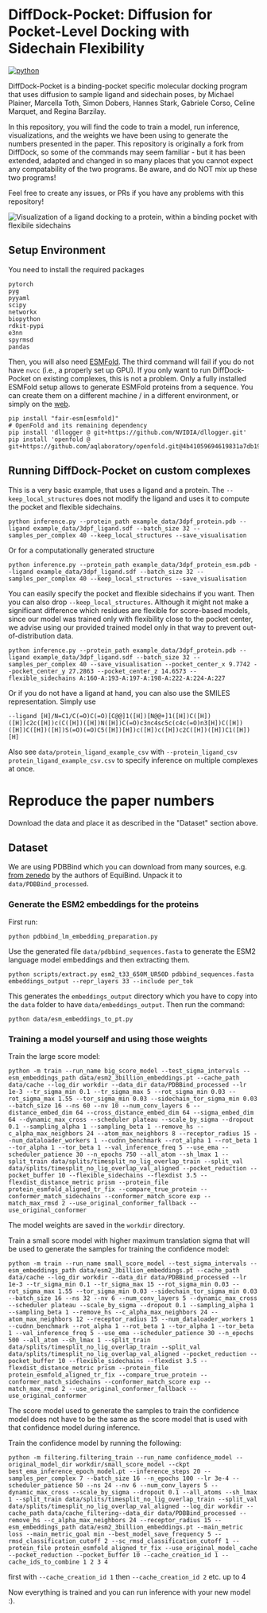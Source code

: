 # DiffDock-Pocket: Diffusion for Pocket-Level Docking with Sidechain Flexibility
[![python](https://img.shields.io/badge/language-python%20-%2300599C.svg?style=flat-square)](https://github.com/plainerman/DiffDock-Pocket)

DiffDock-Pocket is a binding-pocket specific molecular docking program that uses diffusion to sample ligand and sidechain poses, by Michael Plainer, Marcella Toth, Simon Dobers, Hannes Stark, Gabriele Corso, Celine Marquet, and Regina Barzilay.

In this repository, you will find the code to train a model, run inference, visualizations, and the weights we have been using to generate the numbers presented in the paper. 
This repository is originally a fork from DiffDock, so some of the commands may seem familiar - but it has been extended, adapted and changed in so many places that you cannot expect any compatability of the two programs. Be aware, and do NOT mix up these two programs!

Feel free to create any issues, or PRs if you have any problems with this repository!

![Visualization of a ligand docking to a protein, within a binding pocket with flexibile sidechains](visualizations/pocket-visualization.gif)


## Setup Environment
You need to install the required packages

    pytorch
    pyg
    pyyaml
    scipy
    networkx
    biopython
    rdkit-pypi
    e3nn
    spyrmsd
    pandas

Then, you will also need [ESMFold](https://github.com/facebookresearch/esm). The third command will fail if you do not have `nvcc` (i.e., a properly set up GPU). If you only want to run DiffDock-Pocket on existing complexes, this is not a problem. Only a fully installed ESMFold setup allows to generate ESMFold proteins from a sequence. You can create them on a different machine / in a different environment, or simply on the [web](https://esmatlas.com/resources?action=fold).

    pip install "fair-esm[esmfold]"
    # OpenFold and its remaining dependency
    pip install 'dllogger @ git+https://github.com/NVIDIA/dllogger.git'
    pip install 'openfold @ git+https://github.com/aqlaboratory/openfold.git@4b41059694619831a7db195b7e0988fc4ff3a307'


## Running DiffDock-Pocket on custom complexes
This is a very basic example, that uses a ligand and a protein. The `--keep_local_structures` does not modify the ligand and uses it to compute the pocket and flexible sidechains.

    python inference.py --protein_path example_data/3dpf_protein.pdb --ligand example_data/3dpf_ligand.sdf --batch_size 32 --samples_per_complex 40 --keep_local_structures --save_visualisation

Or for a computationally generated structure

    python inference.py --protein_path example_data/3dpf_protein_esm.pdb --ligand example_data/3dpf_ligand.sdf --batch_size 32 --samples_per_complex 40 --keep_local_structures --save_visualisation

You can easily specify the pocket and flexible sidechains if you want. Then you can also drop `--keep_local_structures`. Although it might not make a significant difference which residues are flexible for score-based models, since our model was trained only with flexibility close to the pocket center, we advise using our provided trained model only in that way to prevent out-of-distribution data.

    python inference.py --protein_path example_data/3dpf_protein.pdb --ligand example_data/3dpf_ligand.sdf --batch_size 32 --samples_per_complex 40 --save_visualisation --pocket_center_x 9.7742 --pocket_center_y 27.2863 --pocket_center_z 14.6573 --flexible_sidechains A:160-A:193-A:197-A:198-A:222-A:224-A:227

Or if you do not have a ligand at hand, you can also use the SMILES representation. Simply use

    --ligand [H]/N=C1/C(=O)C(=O)[C@@]1([H])[N@@+]1([H])C([H])([H])c2c([H])c(C([H])([H])N([H])C(=O)c3nc4sc5c(c4c(=O)n3[H])C([H])([H])C([H])([H])S(=O)(=O)C5([H])[H])c([H])c([H])c2C([H])([H])C1([H])[H]

Also see `data/protein_ligand_example_csv` with `--protein_ligand_csv protein_ligand_example_csv.csv` to specify inference on multiple complexes at once.

# Reproduce the paper numbers
Download the data and place it as described in the "Dataset" section above.

## Dataset
We are using PDBBind which you can download from many sources, e.g. [from zenedo](https://zenodo.org/record/6034088) by the authors of EquiBind. Unpack it to `data/PDBBind_processed`.

### Generate the ESM2 embeddings for the proteins
First run:

    python pdbbind_lm_embedding_preparation.py

Use the generated file `data/pdbbind_sequences.fasta` to generate the ESM2 language model embeddings and then extracting them.

    python scripts/extract.py esm2_t33_650M_UR50D pdbbind_sequences.fasta embeddings_output --repr_layers 33 --include per_tok


This generates the `embeddings_output` directory which you have to copy into the `data` folder to have `data/embeddings_output`.
Then run the command:

    python data/esm_embeddings_to_pt.py

### Training a model yourself and using those weights
Train the large score model:

    python -m train --run_name big_score_model --test_sigma_intervals --esm_embeddings_path data/esm2_3billion_embeddings.pt --cache_path data/cache --log_dir workdir --data_dir data/PDBBind_processed --lr 1e-3 --tr_sigma_min 0.1 --tr_sigma_max 5 --rot_sigma_min 0.03 --rot_sigma_max 1.55 --tor_sigma_min 0.03 --sidechain_tor_sigma_min 0.03 --batch_size 16 --ns 60 --nv 10 --num_conv_layers 6 --distance_embed_dim 64 --cross_distance_embed_dim 64 --sigma_embed_dim 64 --dynamic_max_cross --scheduler plateau --scale_by_sigma --dropout 0.1 --sampling_alpha 1 --sampling_beta 1 --remove_hs --c_alpha_max_neighbors 24 --atom_max_neighbors 8 --receptor_radius 15 --num_dataloader_workers 1 --cudnn_benchmark --rot_alpha 1 --rot_beta 1 --tor_alpha 1 --tor_beta 1 --val_inference_freq 5 --use_ema --scheduler_patience 30 --n_epochs 750 --all_atom --sh_lmax 1 --split_train data/splits/timesplit_no_lig_overlap_train --split_val data/splits/timesplit_no_lig_overlap_val_aligned --pocket_reduction --pocket_buffer 10 --flexible_sidechains --flexdist 3.5 --flexdist_distance_metric prism --protein_file protein_esmfold_aligned_tr_fix --compare_true_protein --conformer_match_sidechains --conformer_match_score exp --match_max_rmsd 2 --use_original_conformer_fallback --use_original_conformer

The model weights are saved in the `workdir` directory.

Train a small score model with higher maximum translation sigma that will be used to generate the samples for training the confidence model:

    python -m train --run_name small_score_model --test_sigma_intervals --esm_embeddings_path data/esm2_3billion_embeddings.pt --cache_path data/cache --log_dir workdir --data_dir data/PDBBind_processed --lr 1e-3 --tr_sigma_min 0.1 --tr_sigma_max 15 --rot_sigma_min 0.03 --rot_sigma_max 1.55 --tor_sigma_min 0.03 --sidechain_tor_sigma_min 0.03 --batch_size 16 --ns 32 --nv 6 --num_conv_layers 5 --dynamic_max_cross --scheduler plateau --scale_by_sigma --dropout 0.1 --sampling_alpha 1 --sampling_beta 1 --remove_hs --c_alpha_max_neighbors 24 --atom_max_neighbors 12 --receptor_radius 15 --num_dataloader_workers 1 --cudnn_benchmark --rot_alpha 1 --rot_beta 1 --tor_alpha 1 --tor_beta 1 --val_inference_freq 5 --use_ema --scheduler_patience 30 --n_epochs 500 --all_atom --sh_lmax 1 --split_train data/splits/timesplit_no_lig_overlap_train --split_val data/splits/timesplit_no_lig_overlap_val_aligned --pocket_reduction --pocket_buffer 10 --flexible_sidechains --flexdist 3.5 --flexdist_distance_metric prism --protein_file protein_esmfold_aligned_tr_fix --compare_true_protein --conformer_match_sidechains --conformer_match_score exp --match_max_rmsd 2 --use_original_conformer_fallback --use_original_conformer

The score model used to generate the samples to train the confidence model does not have to be the same as the score model that is used with that confidence model during inference.

Train the confidence model by running the following:

    python -m filtering.filtering_train --run_name confidence_model --original_model_dir workdir/small_score_model --ckpt best_ema_inference_epoch_model.pt --inference_steps 20 --samples_per_complex 7 --batch_size 16 --n_epochs 100 --lr 3e-4 --scheduler_patience 50 --ns 24 --nv 6 --num_conv_layers 5 --dynamic_max_cross --scale_by_sigma --dropout 0.1 --all_atoms --sh_lmax 1 --split_train data/splits/timesplit_no_lig_overlap_train --split_val data/splits/timesplit_no_lig_overlap_val_aligned --log_dir workdir --cache_path data/cache_filtering--data_dir data/PDBBind_processed --remove_hs --c_alpha_max_neighbors 24 --receptor_radius 15 --esm_embeddings_path data/esm2_3billion_embeddings.pt --main_metric loss --main_metric_goal min --best_model_save_frequency 5 --rmsd_classification_cutoff 2 --sc_rmsd_classification_cutoff 1 --protein_file protein_esmfold_aligned_tr_fix --use_original_model_cache --pocket_reduction --pocket_buffer 10 --cache_creation_id 1 --cache_ids_to_combine 1 2 3 4


first with `--cache_creation_id 1` then `--cache_creation_id 2` etc. up to 4

Now everything is trained and you can run inference with your new model :).
